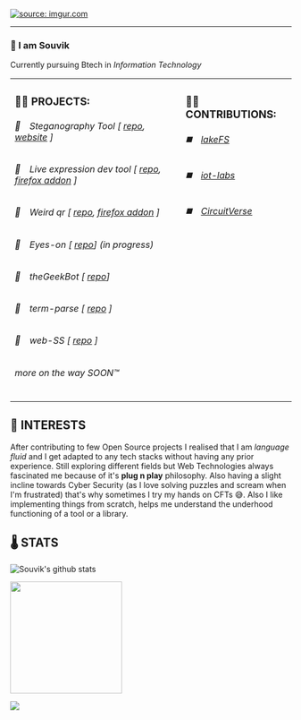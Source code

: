 <p align="left">

  <a href="https://imgur.com/ELyfJUW"><img src="https://i.imgur.com/ELyfJUW.gif" title="source: imgur.com" /></a>
 <hr />
<h3>👋 I am Souvik</h3>

Currently pursuing Btech in <em>Information Technology</em>


<table>
  <tr>
    <td valign="top">
      <h3>👨‍💻 PROJECTS: </h3>
      <h6>📒&emsp;Steganography Tool [ <a href="https://github.com/DarthCucumber/stegano">repo</a>, <a href="https://darthcucumber.github.io/stegano/">website</a> ]</h6>
      <h6>📗&emsp;Live expression dev tool [ <a href="https://github.com/DarthCucumber/live-expression-devloper-tool">repo</a>, <a href="https://addons.mozilla.org/en-US/firefox/addon/live-expression-devloper-tool/">firefox addon</a> ]</h6>
      <h6>📘&emsp;Weird qr [ <a href="https://github.com/DarthCucumber/weird-qr">repo</a>, <a href="https://addons.mozilla.org/en-US/firefox/addon/weird-qr/?utm_source=addons.mozilla.org&utm_medium=referral&utm_content=search">firefox addon</a> ]</h6>
      <h6>📕&emsp;Eyes-on  [ <a href="https://github.com/DarthCucumber/eyeson">repo</a>] (in progress)</h6>
      <h6>📘&emsp;theGeekBot [ <a href="https://github.com/GFG-CLUB-KIIT/thegeekbot">repo</a>]</h6>
      <h6>📗&emsp;term-parse [ <a href="https://github.com/DarthCucumber/termparse">repo</a> ]</h6>
      <h6>📗&emsp;web-SS [ <a href="https://github.com/DarthCucumber/web-SS">repo</a> ]</h6>
      <h6>more on the way SOON™</h6>
    </td>
    <td valign="top">
      <h3>💁‍♂️ CONTRIBUTIONS: </h3>
      <h6>◼️&emsp;<a href="https://github.com/treeverse/lakeFS">lakeFS</a></h6>
      <h6>◼️&emsp;<a href="https://github.com/iot-lab-kiit">iot-labs</a></h6>
      <h6>◼️&emsp;<a href="https://github.com/CircuitVerse">CircuitVerse</a></h6>
    </td>
  </tr>
</table>


## 🤩 INTERESTS

After contributing to few Open Source projects I realised that I am *language fluid* and I get adapted to any tech stacks without having any prior experience. Still exploring different fields but Web Technologies always fascinated me because of it's **plug n play** philosophy. Also having a slight incline towards  Cyber Security (as I love solving puzzles and scream when I'm frustrated) that's why sometimes I try my hands on CFTs 😅. Also I like implementing things from scratch, helps me understand the underhood functioning of a tool or a library.

## 🌡️ STATS

![Souvik's github stats](https://github-readme-stats.vercel.app/api?username=DarthCucumber&show_icons=true&theme=gradient)

<img align="center" src="https://media.giphy.com/media/WUlplcMpOCEmTGBtBW/giphy.gif" width="200">

![](https://komarev.com/ghpvc/?username=DarthCucumber&style=plastic)

</p>
           
